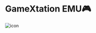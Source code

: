 # GameXtation EMU🎮

![icon](https://github.com/Valfonsoardila10/GameXtation-EMU/assets/106699036/e9898358-4a60-482d-9f2a-e04e19d4383d)

